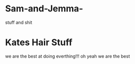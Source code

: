 # Sam-and-Jemma-
stuff and shit

<html>
  <head>
    <title> Kates Website </title>
  </head>
    <body>
      <h1> Kates Hair Stuff </h1>
      <p> we are the best at doing everthing!!! oh yeah we are the best</p>
    </body>
  </html>
